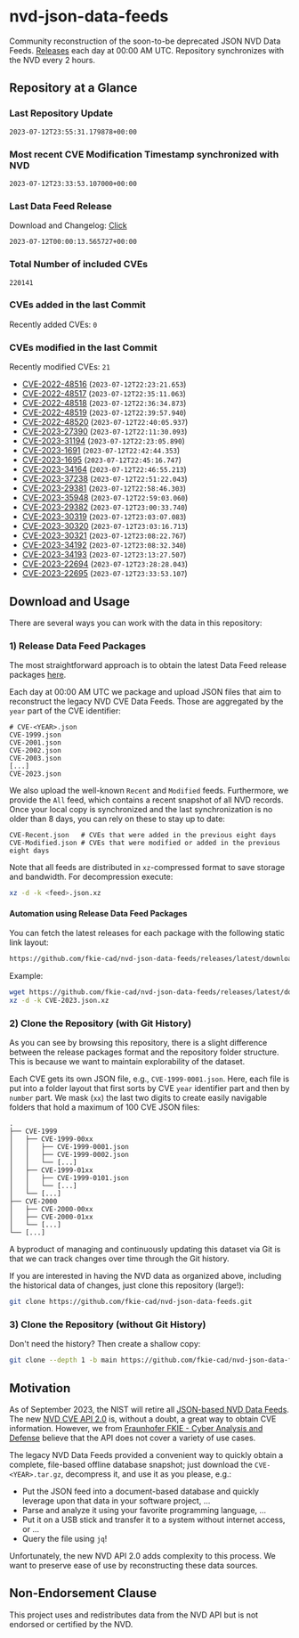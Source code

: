 # nvd-json-data-feeds

Community reconstruction of the soon-to-be deprecated JSON NVD Data Feeds. 
[Releases](https://github.com/fkie-cad/nvd-json-data-feeds/releases/latest) each day at 00:00 AM UTC.
Repository synchronizes with the NVD every 2 hours.

## Repository at a Glance

### Last Repository Update

```plain
2023-07-12T23:55:31.179878+00:00
```

### Most recent CVE Modification Timestamp synchronized with NVD

```plain
2023-07-12T23:33:53.107000+00:00
```

### Last Data Feed Release

Download and Changelog: [Click](https://github.com/fkie-cad/nvd-json-data-feeds/releases/latest)

```plain
2023-07-12T00:00:13.565727+00:00
```

### Total Number of included CVEs

```plain
220141
```

### CVEs added in the last Commit

Recently added CVEs: `0`



### CVEs modified in the last Commit

Recently modified CVEs: `21`

* [CVE-2022-48516](CVE-2022/CVE-2022-485xx/CVE-2022-48516.json) (`2023-07-12T22:23:21.653`)
* [CVE-2022-48517](CVE-2022/CVE-2022-485xx/CVE-2022-48517.json) (`2023-07-12T22:35:11.063`)
* [CVE-2022-48518](CVE-2022/CVE-2022-485xx/CVE-2022-48518.json) (`2023-07-12T22:36:34.873`)
* [CVE-2022-48519](CVE-2022/CVE-2022-485xx/CVE-2022-48519.json) (`2023-07-12T22:39:57.940`)
* [CVE-2022-48520](CVE-2022/CVE-2022-485xx/CVE-2022-48520.json) (`2023-07-12T22:40:05.937`)
* [CVE-2023-27390](CVE-2023/CVE-2023-273xx/CVE-2023-27390.json) (`2023-07-12T22:11:30.093`)
* [CVE-2023-31194](CVE-2023/CVE-2023-311xx/CVE-2023-31194.json) (`2023-07-12T22:23:05.890`)
* [CVE-2023-1691](CVE-2023/CVE-2023-16xx/CVE-2023-1691.json) (`2023-07-12T22:42:44.353`)
* [CVE-2023-1695](CVE-2023/CVE-2023-16xx/CVE-2023-1695.json) (`2023-07-12T22:45:16.747`)
* [CVE-2023-34164](CVE-2023/CVE-2023-341xx/CVE-2023-34164.json) (`2023-07-12T22:46:55.213`)
* [CVE-2023-37238](CVE-2023/CVE-2023-372xx/CVE-2023-37238.json) (`2023-07-12T22:51:22.043`)
* [CVE-2023-29381](CVE-2023/CVE-2023-293xx/CVE-2023-29381.json) (`2023-07-12T22:58:46.303`)
* [CVE-2023-35948](CVE-2023/CVE-2023-359xx/CVE-2023-35948.json) (`2023-07-12T22:59:03.060`)
* [CVE-2023-29382](CVE-2023/CVE-2023-293xx/CVE-2023-29382.json) (`2023-07-12T23:00:33.740`)
* [CVE-2023-30319](CVE-2023/CVE-2023-303xx/CVE-2023-30319.json) (`2023-07-12T23:03:07.083`)
* [CVE-2023-30320](CVE-2023/CVE-2023-303xx/CVE-2023-30320.json) (`2023-07-12T23:03:16.713`)
* [CVE-2023-30321](CVE-2023/CVE-2023-303xx/CVE-2023-30321.json) (`2023-07-12T23:08:22.767`)
* [CVE-2023-34192](CVE-2023/CVE-2023-341xx/CVE-2023-34192.json) (`2023-07-12T23:08:32.340`)
* [CVE-2023-34193](CVE-2023/CVE-2023-341xx/CVE-2023-34193.json) (`2023-07-12T23:13:27.507`)
* [CVE-2023-22694](CVE-2023/CVE-2023-226xx/CVE-2023-22694.json) (`2023-07-12T23:28:28.043`)
* [CVE-2023-22695](CVE-2023/CVE-2023-226xx/CVE-2023-22695.json) (`2023-07-12T23:33:53.107`)


## Download and Usage

There are several ways you can work with the data in this repository:

### 1) Release Data Feed Packages

The most straightforward approach is to obtain the latest Data Feed release packages [here](https://github.com/fkie-cad/nvd-json-data-feeds/releases/latest).

Each day at 00:00 AM UTC we package and upload JSON files that aim to reconstruct the legacy NVD CVE Data Feeds.
Those are aggregated by the `year` part of the CVE identifier:

```
# CVE-<YEAR>.json
CVE-1999.json
CVE-2001.json
CVE-2002.json
CVE-2003.json
[...]
CVE-2023.json
```

We also upload the well-known `Recent` and `Modified` feeds.
Furthermore, we provide the `All` feed, which contains a recent snapshot of all NVD records.
Once your local copy is synchronized and the last synchronization is no older than 8 days, you can rely on these to stay up to date:

```plain
CVE-Recent.json   # CVEs that were added in the previous eight days
CVE-Modified.json # CVEs that were modified or added in the previous eight days
```

Note that all feeds are distributed in `xz`-compressed format to save storage and bandwidth.
For decompression execute:

```sh
xz -d -k <feed>.json.xz
```


#### Automation using Release Data Feed Packages

You can fetch the latest releases for each package with the following static link layout:

```sh
https://github.com/fkie-cad/nvd-json-data-feeds/releases/latest/download/CVE-<YEAR>.json.xz
```

Example:

```sh
wget https://github.com/fkie-cad/nvd-json-data-feeds/releases/latest/download/CVE-2023.json.xz
xz -d -k CVE-2023.json.xz
```

### 2) Clone the Repository (with Git History)

As you can see by browsing this repository, there is a slight difference between the release packages format and the repository folder structure.
This is because we want to maintain explorability of the dataset.

Each CVE gets its own JSON file, e.g., `CVE-1999-0001.json`.
Here, each file is put into a folder layout that first sorts by CVE `year` identifier part and then by `number` part.
We mask (`xx`) the last two digits to create easily navigable folders that hold a maximum of 100 CVE JSON files:

```plain
.
├── CVE-1999
│   ├── CVE-1999-00xx
│   │   ├── CVE-1999-0001.json
│   │   ├── CVE-1999-0002.json
│   │   └── [...]
│   ├── CVE-1999-01xx
│   │   ├── CVE-1999-0101.json
│   │   └── [...]
│   └── [...]
├── CVE-2000
│   ├── CVE-2000-00xx
│   ├── CVE-2000-01xx
│   └── [...]
└── [...]
```

A byproduct of managing and continuously updating this dataset via Git is that we can track changes over time through the Git history.

If you are interested in having the NVD data as organized above, including the historical data of changes, just clone this repository (large!):

```sh
git clone https://github.com/fkie-cad/nvd-json-data-feeds.git
```

### 3) Clone the Repository (without Git History)

Don't need the history? Then create a shallow copy:

```sh
git clone --depth 1 -b main https://github.com/fkie-cad/nvd-json-data-feeds.git
```

## Motivation

As of September 2023, the NIST will retire all [JSON-based NVD Data Feeds](https://nvd.nist.gov/vuln/data-feeds#divRetirementBanner-1).
The new [NVD CVE API 2.0](https://nvd.nist.gov/developers/vulnerabilities) is, without a doubt, a great way to obtain CVE information.
However, we from [Fraunhofer FKIE - Cyber Analysis and Defense](https://www.fkie.fraunhofer.de/en/departments/cad.html) believe that the API does not cover a variety of use cases.

The legacy NVD Data Feeds provided a convenient way to quickly obtain a complete, file-based offline database snapshot; just download the `CVE-<YEAR>.tar.gz`, decompress it, and use it as you please, e.g.:

* Put the JSON feed into a document-based database and quickly leverage upon that data in your software project, ...
* Parse and analyze it using your favorite programming language, ...
* Put it on a USB stick and transfer it to a system without internet access, or ...
* Query the file using `jq`!

Unfortunately, the new NVD API 2.0 adds complexity to this process.
We want to preserve ease of use by reconstructing these data sources.

## Non-Endorsement Clause

This project uses and redistributes data from the NVD API but is not endorsed or certified by the NVD.